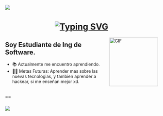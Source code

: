 ![](https://github.com/halfrost/halfrost/blob/master/icons/header_.png)

<h1 align = "center">
<a href="https://git.io/typing-svg"><img src="https://readme-typing-svg.demolab.com?font=Fira+Code&size=75&duration=1400&pause=500&color=FF72FF&background=000000EE&center=true&multiline=true&width=1920&height=384&lines=Hola!;+Soy+Strick3rc+;Welcome+to+my+GitHub+profile" alt="Typing SVG" /></a>
</h1>

<img align="right" alt="GIF" height="160px" src="https://media.giphy.com/media/v1.Y2lkPTc5MGI3NjExY2NtamRyaHkyeHJ2MTFvOTV1cDA2eHB4NWp0bmRibDNmZHRlMG9hZSZlcD12MV9naWZzX3NlYXJjaCZjdD1n/wl6VxNbHaKWw8RcYXd/giphy.gif" />

## Soy Estudiante de Ing de Software.

- 📚 Actualmente me encuentro aprendiendo.
- 💪🏼 Metas Futuras: Aprender mas sobre las nuevas tecnologias, y tambien aprender a hackear, si me enseñan mejor xd.


--
--

![](https://github.com/halfrost/halfrost/blob/master/icons/header_.png)
